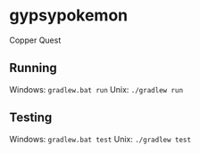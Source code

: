 # gypsypokemon
Copper Quest

## Running
Windows: `gradlew.bat run`
Unix: `./gradlew run`

## Testing
Windows: `gradlew.bat test`
Unix: `./gradlew test`
